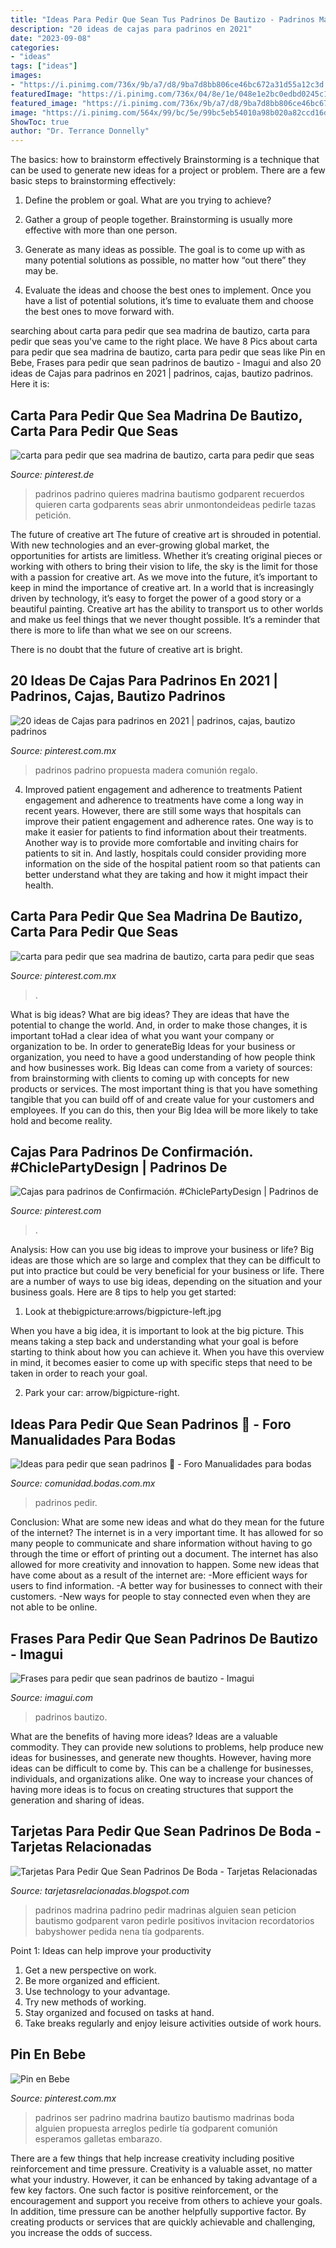 ```yaml
---
title: "Ideas Para Pedir Que Sean Tus Padrinos De Bautizo - Padrinos Madrina Padrino Pedir Madrinas Alguien Sean Peticion Bautismo Godparent Varon Pedirle Positivos Invitacion Recordatorios Babyshower Pedida Nena Tía Godparents"
description: "20 ideas de cajas para padrinos en 2021"
date: "2023-09-08"
categories:
- "ideas"
tags: ["ideas"]
images:
- "https://i.pinimg.com/736x/9b/a7/d8/9ba7d8bb806ce46bc672a31d55a12c3d.jpg"
featuredImage: "https://i.pinimg.com/736x/04/8e/1e/048e1e2bc0edbd0245c1be7f528cb296.jpg"
featured_image: "https://i.pinimg.com/736x/9b/a7/d8/9ba7d8bb806ce46bc672a31d55a12c3d.jpg"
image: "https://i.pinimg.com/564x/99/bc/5e/99bc5eb54010a98b020a82ccd16d67ba.jpg"
ShowToc: true
author: "Dr. Terrance Donnelly"
---
```



The basics: how to brainstorm effectively
Brainstorming is a technique that can be used to generate new ideas for a project or problem. There are a few basic steps to brainstorming effectively:
1. Define the problem or goal. What are you trying to achieve?

2. Gather a group of people together. Brainstorming is usually more effective with more than one person.

3. Generate as many ideas as possible. The goal is to come up with as many potential solutions as possible, no matter how “out there” they may be.

4. Evaluate the ideas and choose the best ones to implement. Once you have a list of potential solutions, it’s time to evaluate them and choose the best ones to move forward with.

	

		
searching about carta para pedir que sea madrina de bautizo, carta para pedir que seas you've came to the right place. We have 8 Pics about carta para pedir que sea madrina de bautizo, carta para pedir que seas like Pin en Bebe, Frases para pedir que sean padrinos de bautizo - Imagui and also 20 ideas de Cajas para padrinos en 2021 | padrinos, cajas, bautizo padrinos. Here it is:
		
    
## Carta Para Pedir Que Sea Madrina De Bautizo, Carta Para Pedir Que Seas

<img loading=lazy src="https://i.pinimg.com/736x/04/8e/1e/048e1e2bc0edbd0245c1be7f528cb296.jpg" onerror="this.onerror=null;this.src='https://tse4.mm.bing.net/th?id=OIP.PjhJ3P7EDYljR2FfDqYtOAAAAA&amp;pid=15.1';" alt="carta para pedir que sea madrina de bautizo, carta para pedir que seas">

_Source: pinterest.de_

>padrinos padrino quieres madrina bautismo godparent recuerdos quieren carta godparents seas abrir unmontondeideas pedirle tazas petición. 

	

The future of creative art
The future of creative art is shrouded in potential. With new technologies and an ever-growing global market, the opportunities for artists are limitless. Whether it’s creating original pieces or working with others to bring their vision to life, the sky is the limit for those with a passion for creative art.
As we move into the future, it’s important to keep in mind the importance of creative art. In a world that is increasingly driven by technology, it’s easy to forget the power of a good story or a beautiful painting. Creative art has the ability to transport us to other worlds and make us feel things that we never thought possible. It’s a reminder that there is more to life than what we see on our screens.

There is no doubt that the future of creative art is bright.

    
## 20 Ideas De Cajas Para Padrinos En 2021 | Padrinos, Cajas, Bautizo Padrinos

<img loading=lazy src="https://i.pinimg.com/474x/35/b4/ad/35b4ad3656daf093633f8123537ea4fb.jpg" onerror="this.onerror=null;this.src='https://tse3.mm.bing.net/th?id=OIP.lsrUa1sqrLSrpBB4bVxmiwAAAA&amp;pid=15.1';" alt="20 ideas de Cajas para padrinos en 2021 | padrinos, cajas, bautizo padrinos">

_Source: pinterest.com.mx_

>padrinos padrino propuesta madera comunión regalo. 

	

4) Improved patient engagement and adherence to treatments
Patient engagement and adherence to treatments have come a long way in recent years. However, there are still some ways that hospitals can improve their patient engagement and adherence rates. One way is to make it easier for patients to find information about their treatments. Another way is to provide more comfortable and inviting chairs for patients to sit in. And lastly, hospitals could consider providing more information on the side of the hospital patient room so that patients can better understand what they are taking and how it might impact their health.

    
## Carta Para Pedir Que Sea Madrina De Bautizo, Carta Para Pedir Que Seas

<img loading=lazy src="https://i.pinimg.com/736x/d0/35/64/d03564138dc45980d338884c710418a0.jpg" onerror="this.onerror=null;this.src='https://tse4.mm.bing.net/th?id=OIP.OeILPJQ1-pGdrOFRzXzYmwHaJ3&amp;pid=15.1';" alt="carta para pedir que sea madrina de bautizo, carta para pedir que seas">

_Source: pinterest.com.mx_

>. 

	

What is big ideas?
What are big ideas? They are ideas that have the potential to change the world. And, in order to make those changes, it is important toHad a clear idea of what you want your company or organization to be.  In order to generateBig Ideas for your business or organization, you need to have a good understanding of how people think and how businesses work. Big Ideas can come from a variety of sources: from brainstorming with clients to coming up with concepts for new products or services.
The most important thing is that you have something tangible that you can build off of and create value for your customers and employees. If you can do this, then your Big Idea will be more likely to take hold and become reality.

    
## Cajas Para Padrinos De Confirmación. #ChiclePartyDesign | Padrinos De

<img loading=lazy src="https://i.pinimg.com/736x/9b/a7/d8/9ba7d8bb806ce46bc672a31d55a12c3d.jpg" onerror="this.onerror=null;this.src='https://tse4.mm.bing.net/th?id=OIP.y3yI9MDtPrCdvoErubcSJgHaJ3&amp;pid=15.1';" alt="Cajas para padrinos de Confirmación. #ChiclePartyDesign | Padrinos de">

_Source: pinterest.com_

>. 

	

Analysis: How can you use big ideas to improve your business or life?
Big ideas are those which are so large and complex that they can be difficult to put into practice but could be very beneficial for your business or life. There are a number of ways to use big ideas, depending on the situation and your business goals. Here are 8 tips to help you get started:
1. Look at thebigpicture:arrows/bigpicture-left.jpg

When you have a big idea, it is important to look at the big picture. This means taking a step back and understanding what your goal is before starting to think about how you can achieve it. When you have this overview in mind, it becomes easier to come up with specific steps that need to be taken in order to reach your goal.

2. Park your car: arrow/bigpicture-right.

    
## Ideas Para Pedir Que Sean Padrinos 🤭 - Foro Manualidades Para Bodas

<img loading=lazy src="https://cdn0.bodas.com.mx/usr/3/3/3/9/cfb_1635865.jpg" onerror="this.onerror=null;this.src='https://tse4.mm.bing.net/th?id=OIP.buHUuh1swb-MOVkdqAt5fQHaIx&amp;pid=15.1';" alt="Ideas para pedir que sean padrinos 🤭 - Foro Manualidades para bodas">

_Source: comunidad.bodas.com.mx_

>padrinos pedir. 

	

Conclusion: What are some new ideas and what do they mean for the future of the internet?
The internet is in a very important time. It has allowed for so many people to communicate and share information without having to go through the time or effort of printing out a document. The internet has also allowed for more creativity and innovation to happen. Some new ideas that have come about as a result of the internet are: 
-More efficient ways for users to find information.
-A better way for businesses to connect with their customers. 
-New ways for people to stay connected even when they are not able to be online.

    
## Frases Para Pedir Que Sean Padrinos De Bautizo - Imagui

<img loading=lazy src="http://estaticos.fimagenes.com/imagenesred/8559773.jpg" onerror="this.onerror=null;this.src='https://tse3.mm.bing.net/th?id=OIP.cMaG1qixxJgzXNz1jHYNAQHaHa&amp;pid=15.1';" alt="Frases para pedir que sean padrinos de bautizo - Imagui">

_Source: imagui.com_

>padrinos bautizo. 

	

What are the benefits of having more ideas?
Ideas are a valuable commodity. They can provide new solutions to problems, help produce new ideas for businesses, and generate new thoughts. However, having more ideas can be difficult to come by. This can be a challenge for businesses, individuals, and organizations alike. One way to increase your chances of having more ideas is to focus on creating structures that support the generation and sharing of ideas.

    
## Tarjetas Para Pedir Que Sean Padrinos De Boda - Tarjetas Relacionadas

<img loading=lazy src="https://i.pinimg.com/564x/99/bc/5e/99bc5eb54010a98b020a82ccd16d67ba.jpg" onerror="this.onerror=null;this.src='https://tse1.mm.bing.net/th?id=OIP.6yK6b5oH3IpSQ-Zdn5dcigHaJ4&amp;pid=15.1';" alt="Tarjetas Para Pedir Que Sean Padrinos De Boda - Tarjetas Relacionadas">

_Source: tarjetasrelacionadas.blogspot.com_

>padrinos madrina padrino pedir madrinas alguien sean peticion bautismo godparent varon pedirle positivos invitacion recordatorios babyshower pedida nena tía godparents. 

	

Point 1: Ideas can help improve your productivity
1. Get a new perspective on work.
2. Be more organized and efficient.
3. Use technology to your advantage.
4. Try new methods of working.
5. Stay organized and focused on tasks at hand.
6. Take breaks regularly and enjoy leisure activities outside of work hours.

    
## Pin En Bebe

<img loading=lazy src="https://i.pinimg.com/736x/35/c2/8d/35c28dadb637831e535e9041909ae187.jpg" onerror="this.onerror=null;this.src='https://tse3.mm.bing.net/th?id=OIP.3ScQyddwGPD-MWGXzqdqZAHaJ3&amp;pid=15.1';" alt="Pin en Bebe">

_Source: pinterest.com.mx_

>padrinos ser padrino madrina bautizo bautismo madrinas boda alguien propuesta arreglos pedirle tía godparent comunión esperamos galletas embarazo. 

	

There are a few things that help increase creativity including positive reinforcement and time pressure.
Creativity is a valuable asset, no matter what your industry. However, it can be enhanced by taking advantage of a few key factors. One such factor is positive reinforcement, or the encouragement and support you receive from others to achieve your goals. In addition, time pressure can be another helpfully supportive factor. By creating products or services that are quickly achievable and challenging, you increase the odds of success.

